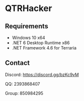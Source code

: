 # QTRHacker

## Requirements
* Windows 10 x64
* .NET 6 Desktop Runtime x86
* .NET Framework 4.6 for Terraria

## Contact
Discord: https://discord.gg/bzKc9vM

QQ: 2393868407

Group: 850984295
